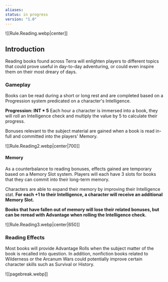 ```yaml
---
aliases: 
status: in progress
version: "1.0"
---
```

![[Rule.Reading.webp|center]]
## Introduction
Reading books found across Terra will enlighten players to different topics that could prove useful in day-to-day adventuring, or could even inspire them on their most dreary of days.
### Gameplay
Books can be read during a short or long rest and are completed based on a Progression system predicated on a character's Intelligence.

**Progression: INT * 5**
Each hour a character is immersed into a book, they will roll an Intelligence check and multiply the value by 5 to calculate their progress.

Bonuses relevant to the subject material are gained when a book is read in-full and committed into the players' Memory.

![[Rule.Reading2.webp|center|700]]
#### Memory
As a counterbalance to reading bonuses, effects gained are temporary based on a Memory Slot system. Players will each have 3 slots for books that they can commit into their long-term memory.

Characters are able to expand their memory by improving their Intelligence stat. **For each +1 to their Intelligence, a character will receive an additional Memory Slot.**

**Books that have fallen out of memory will lose their related bonuses, but can be reread with Advantage when rolling the Intelligence check.**

![[Rule.Reading3.webp|center|650]]

### Reading Effects
Most books will provide Advantage Rolls when the subject matter of the book is recalled into question. In addition, nonfiction books related to Wilderness or the Arcanum Wars could potentially improve certain character skills such as Survival or History.

![[pagebreak.webp]]